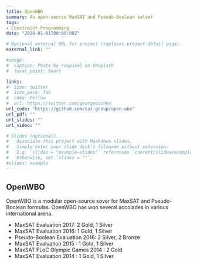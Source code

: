 ```yaml
---
title: OpenWBO
summary: An open-source MaxSAT and Pseudo-Boolean solver
tags:
- Constraint Programming
date: "2018-01-01T00:00:00Z"

# Optional external URL for project (replaces project detail page).
external_link: ""

#image:
#  caption: Photo by rawpixel on Unsplash
#  focal_point: Smart

links:
#- icon: twitter
#  icon_pack: fab
#  name: Follow
#  url: https://twitter.com/georgecushen
url_code: "https://github.com/sat-group/open-wbo"
url_pdf: ""
url_slides: ""
url_video: ""

# Slides (optional).
#   Associate this project with Markdown slides.
#   Simply enter your slide deck's filename without extension.
#   E.g. `slides = "example-slides"` references `content/slides/example-slides.md`.
#   Otherwise, set `slides = ""`.
#slides: example
---
```


## OpenWBO

OpenWBO is a modular open-source sover for MaxSAT and Pseudo-Boolean formulas. OpenWBO has won several accolades in various international arena.

- MaxSAT Evaluation 2017: 2 Gold, 1 Silver
- MaxSAT Evaluation 2016: 1 Gold, 1 Silver
- Pseudo-Boolean Evaluation 2016: 2 Silver, 2 Bronze
- MaxSAT Evaluation 2015 : 1 Gold, 1 Silver
- MaxSAT FLoC Olympic Games 2014 : 2 Gold
- MaxSAT Evaluation 2014 : 1 Gold, 1 Silver
